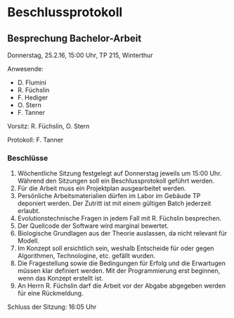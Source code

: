 # Beschlussprotokoll

## Besprechung Bachelor-Arbeit

Donnerstag, 25.2.16, 15:00 Uhr, TP 215, Winterthur

Anwesende:

*   D. Flumini
*   R. Füchslin
*   F. Hediger
*   O. Stern
*   F. Tanner

Vorsitz: R. Füchslin, O. Stern

Protokoll: F. Tanner

### Beschlüsse

1.  Wöchentliche Sitzung festgelegt auf Donnerstag jeweils um 15:00 Uhr.
    Während den Sitzungen soll ein Beschlussprotokoll geführt werden.
2.  Für die Arbeit muss ein Projektplan ausgearbeitet werden.
3.  Persönliche Arbeitsmaterialien dürfen im Labor im Gebäude TP deponiert werden.
    Der Zutritt ist mit einem gültigen Batch jederzeit erlaubt.
4.  Evolutionstechnische Fragen in jedem Fall mit R. Füchslin besprechen.
5.  Der Quellcode der Software wird marginal bewertet.
6.  Biologische Grundlagen aus der Theorie auslassen, da nicht relevant für Modell.
7.  Im Konzept soll ersichtlich sein, weshalb Entscheide für oder gegen Algorithmen, Technologine, etc.
    gefällt wurden.
8.  Die Fragestellung sowie die Bedingungen für Erfolg und die Erwartugen müssen klar
    definiert werden.
    Mit der Programmierung erst beginnen, wenn das Konzept erstellt ist.
9.  An Herrn R. Füchslin darf die Arbeit vor der Abgabe abgegeben werden
    für eine Rückmeldung.

Schluss der Sitzung: 16:05 Uhr
